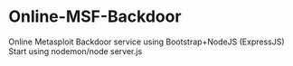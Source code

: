 # Online-MSF-Backdoor
Online Metasploit Backdoor service using Bootstrap+NodeJS (ExpressJS)
Start using nodemon/node server.js
